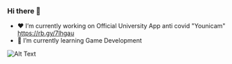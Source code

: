 ### Hi there 🥚





- ❤️ I’m currently working on Official University App anti covid "Younicam" https://rb.gy/7lhgau
- 🌱 I’m currently learning Game Development



![Alt Text](https://media.giphy.com/media/UJ5I7921pAOEU/giphy.gif)
